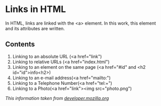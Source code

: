 # Links in HTML
In HTML, links are linked with the &lt;a&gt; element. In this work, this element and its attributes are written.

## Contents
1. Linking to an absolute URL (&lt;a href="link")
2. Linking to relative URLs (&lt;a href="index.html")
3. Linking to an element on the same page (&lt;a href="#id" and &lt;h2 id="id"&gt;info&lt;h2&gt;)
4. Linking to an e-mail address(&lt;a href="mailto:")
5. Linking to a Telephone Number(&lt;a href="tel:+")
6. Linking to a Photo(&lt;a href="link"&gt;&lt;img src="photo.png")


*This information taken from [developer.mozilla.org](https://developer.mozilla.org/en-US/docs/Web/HTML/Element/a#try_it)*
